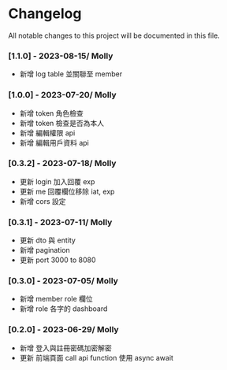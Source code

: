 # Changelog

All notable changes to this project will be documented in this file.

<!-- 以 master 為主 -->

### [1.1.0] - 2023-08-15/ Molly

- 新增 log table 並關聯至 member

### [1.0.0] - 2023-07-20/ Molly

- 新增 token 角色檢查
- 新增 token 檢查是否為本人
- 新增 編輯權限 api
- 新增 編輯用戶資料 api

### [0.3.2] - 2023-07-18/ Molly

- 更新 login 加入回覆 exp
- 更新 me 回覆欄位移除 iat, exp
- 新增 cors 設定

### [0.3.1] - 2023-07-11/ Molly

- 更新 dto 與 entity
- 新增 pagination
- 更新 port 3000 to 8080

### [0.3.0] - 2023-07-05/ Molly

- 新增 member role 欄位
- 新增 role 各字的 dashboard

### [0.2.0] - 2023-06-29/ Molly

- 新增 登入與註冊密碼加密解密
- 更新 前端頁面 call api function 使用 async await
